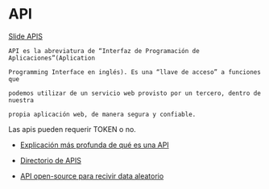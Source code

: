 <h1>API</h1>

<a href="https://skylabcoders.github.io/bootcamp-julio2017/?full#132">Slide APIS</a>


```
API es la abreviatura de “Interfaz de Programación de Aplicaciones”(Aplication 

Programming Interface en inglés). Es una “llave de acceso” a funciones que 

podemos utilizar de un servicio web provisto por un tercero, dentro de nuestra 

propia aplicación web, de manera segura y confiable.

```

Las apis pueden requerir TOKEN o no.

- <a href="https://medium.freecodecamp.org/what-is-an-api-in-english-please-b880a3214a82">Explicación más profunda de qué es una API</a>

- <a href="https://www.programmableweb.com/apis/directory">Directorio de APIS </a> 

- <a href="https://randomuser.me/">API open-source para recivir data aleatorio</a>